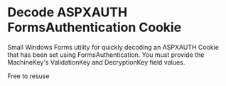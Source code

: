 # Decode ASPXAUTH FormsAuthentication Cookie
Small Windows Forms utility for quickly decoding an ASPXAUTH Cookie that has been set using FormsAuthentication.  You must provide the MachineKey's ValidationKey and DecryptionKey field values.

Free to resuse